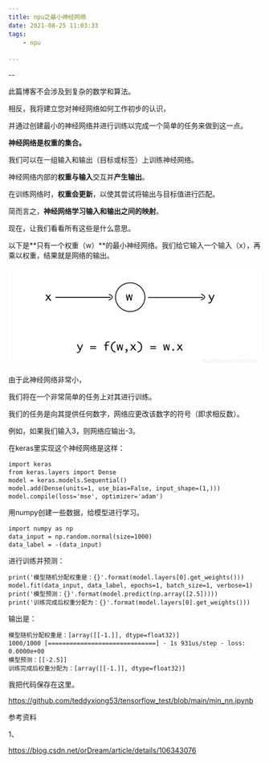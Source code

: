 ```yaml
---
title: npu之最小神经网络
date: 2021-08-25 11:03:33
tags:
	- npu

---
```


--

此篇博客不会涉及到复杂的数学和算法。

相反，我将建立您对神经网络如何工作初步的认识，

并通过创建最小的神经网络并进行训练以完成一个简单的任务来做到这一点。



**神经网络是权重的集合。**

我们可以在一组输入和输出（目标或标签）上训练神经网络。

神经网络内部的**权重与输入**交互并**产生输出**。

在训练网络时，**权重会更新**，以使其尝试将输出与目标值进行匹配。

简而言之，**神经网络学习输入和输出之间的映射**。

现在，让我们看看所有这些是什么意思。



以下是**只有一个权重（w）**的最小神经网络。我们给它输入一个输入（x），再乘以权重，结果就是网络的输出。

![最小神经网络](../images/random_name/20200525214907294.png)

由于此神经网络非常小，

我们将在一个非常简单的任务上对其进行训练。

我们的任务是向其提供任何数字，网络应更改该数字的符号（即求相反数）。

例如，如果我们输入3，则网络应输出-3。

在keras里实现这个神经网络是这样：

```
import keras
from keras.layers import Dense
model = keras.models.Sequential()
model.add(Dense(units=1, use_bias=False, input_shape=(1,)))
model.compile(loss='mse', optimizer='adam')
```

用numpy创建一些数据，给模型进行学习。

```
import numpy as np
data_input = np.random.normal(size=1000)
data_label = -(data_input)
```

进行训练并预测：

```
print('模型随机分配权重是：{}'.format(model.layers[0].get_weights()))
model.fit(data_input, data_label, epochs=1, batch_size=1, verbose=1)
print('模型预测：{}'.format(model.predict(np.array([2.5]))))
print('训练完成后权重分配为：{}'.format(model.layers[0].get_weights()))
```

输出是：

```
模型随机分配权重是：[array([[-1.]], dtype=float32)]
1000/1000 [==============================] - 1s 931us/step - loss: 0.0000e+00
模型预测：[[-2.5]]
训练完成后权重分配为：[array([[-1.]], dtype=float32)]
```



我把代码保存在这里。

https://github.com/teddyxiong53/tensorflow_test/blob/main/min_nn.ipynb

参考资料

1、

https://blog.csdn.net/orDream/article/details/106343076